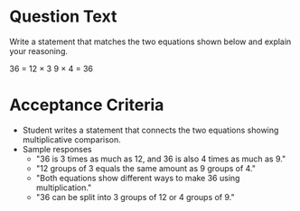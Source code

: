 # Question Text
Write a statement that matches the two equations shown below and explain your reasoning.

36 = 12 × 3
9 × 4 = 36

# Acceptance Criteria

- Student writes a statement that connects the two equations showing multiplicative comparison.
- Sample responses
  - "36 is 3 times as much as 12, and 36 is also 4 times as much as 9."
  - "12 groups of 3 equals the same amount as 9 groups of 4."
  - "Both equations show different ways to make 36 using multiplication."
  - "36 can be split into 3 groups of 12 or 4 groups of 9."
